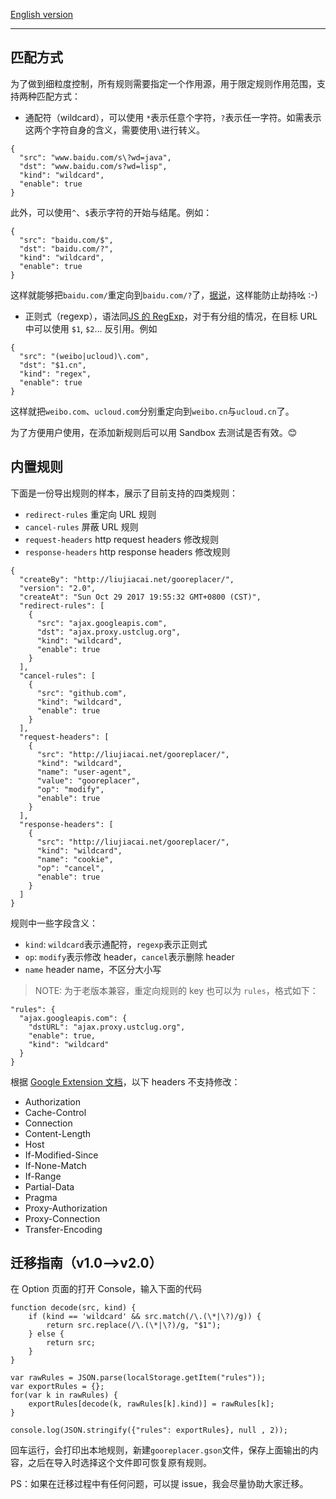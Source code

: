[English version](../README-en.md)

-------

## 匹配方式

为了做到细粒度控制，所有规则需要指定一个作用源，用于限定规则作用范围，支持两种匹配方式：

- 通配符（wildcard），可以使用 `*`表示任意个字符，`?`表示任一字符。如需表示这两个字符自身的含义，需要使用`\`进行转义。

```
{
  "src": "www.baidu.com/s\?wd=java",
  "dst": "www.baidu.com/s?wd=lisp",
  "kind": "wildcard",
  "enable": true
}
```

此外，可以使用`^`、`$`表示字符的开始与结尾。例如：

```
{
  "src": "baidu.com/$",
  "dst": "baidu.com/?",
  "kind": "wildcard",
  "enable": true
}
```

这样就能够把`baidu.com/`重定向到`baidu.com/?`了，[据说](http://v2ex.com/t/169967)，这样能防止劫持吆 :-)

- 正则式（regexp），语法同[JS 的 RegExp](https://developer.mozilla.org/zh-CN/docs/Web/JavaScript/Reference/Global_Objects/RegExp)，对于有分组的情况，在目标 URL 中可以使用 `$1`, `$2`... 反引用。例如

```
{
  "src": "(weibo|ucloud)\.com",
  "dst": "$1.cn",
  "kind": "regex",
  "enable": true
}
```

这样就把`weibo.com`、`ucloud.com`分别重定向到`weibo.cn`与`ucloud.cn`了。

为了方便用户使用，在添加新规则后可以用 Sandbox 去测试是否有效。😊

## 内置规则

下面是一份导出规则的样本，展示了目前支持的四类规则：

- `redirect-rules` 重定向 URL 规则
- `cancel-rules` 屏蔽 URL 规则
- `request-headers` http request headers 修改规则
- `response-headers` http response headers 修改规则

```
{
  "createBy": "http://liujiacai.net/gooreplacer/",
  "version": "2.0",
  "createAt": "Sun Oct 29 2017 19:55:32 GMT+0800 (CST)",
  "redirect-rules": [
    {
      "src": "ajax.googleapis.com",
      "dst": "ajax.proxy.ustclug.org",
      "kind": "wildcard",
      "enable": true
    }
  ],
  "cancel-rules": [
    {
      "src": "github.com",
      "kind": "wildcard",
      "enable": true
    }
  ],
  "request-headers": [
    {
      "src": "http://liujiacai.net/gooreplacer/",
      "kind": "wildcard",
      "name": "user-agent",
      "value": "gooreplacer",
      "op": "modify",
      "enable": true
    }
  ],
  "response-headers": [
    {
      "src": "http://liujiacai.net/gooreplacer/",
      "kind": "wildcard",
      "name": "cookie",
      "op": "cancel",
      "enable": true
    }
  ]
}
```
规则中一些字段含义：

- `kind`: `wildcard`表示通配符，`regexp`表示正则式
- `op`: `modify`表示修改 header，`cancel`表示删除 header
- `name` header name，不区分大小写

> NOTE: 为于老版本兼容，重定向规则的 key 也可以为 `rules`，格式如下：

```
"rules": {
  "ajax.googleapis.com": {
    "dstURL": "ajax.proxy.ustclug.org",
    "enable": true,
    "kind": "wildcard"
  }
}
```

根据 [Google Extension 文档](https://developer.chrome.com/extensions/webRequest)，以下 headers 不支持修改：

- Authorization
- Cache-Control
- Connection
- Content-Length
- Host
- If-Modified-Since
- If-None-Match
- If-Range
- Partial-Data
- Pragma
- Proxy-Authorization
- Proxy-Connection
- Transfer-Encoding


## 迁移指南（v1.0-->v2.0）

在 Option 页面的打开 Console，输入下面的代码

```
function decode(src, kind) {
    if (kind == 'wildcard' && src.match(/\.(\*|\?)/g)) {
        return src.replace(/\.(\*|\?)/g, "$1");
    } else {
        return src;
    }
}

var rawRules = JSON.parse(localStorage.getItem("rules"));
var exportRules = {};
for(var k in rawRules) {
    exportRules[decode(k, rawRules[k].kind)] = rawRules[k];
}

console.log(JSON.stringify({"rules": exportRules}, null , 2));
```

回车运行，会打印出本地规则，新建`gooreplacer.gson`文件，保存上面输出的内容，之后在导入时选择这个文件即可恢复原有规则。

PS：如果在迁移过程中有任何问题，可以提 issue，我会尽量协助大家迁移。
